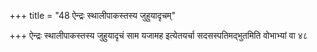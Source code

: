 +++
title = "48 ऐन्द्रः स्थालीपाकस्तस्य जुहुयादृचम्"

+++
ऐन्द्रः स्थालीपाकस्तस्य जुहुयादृचं साम यजामह इत्येतयर्चा सदसस्पतिमद्भुतमिति वोभाभ्यां वा ४८